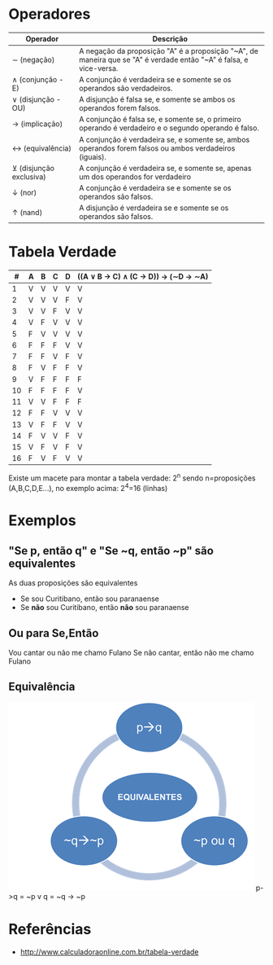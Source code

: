 
# Operadores
| Operador                | Descrição                                                                                                          |
| ----------------------- | ------------------------------------------------------------------------------------------------------------------ |
| ∼ (negação)             | A negação da proposição "A" é a proposição "~A", de maneira que se "A" é verdade então "~A" é falsa, e vice-versa. |
| ∧ (conjunção - E)       | A conjunção é verdadeira se e somente se os operandos são verdadeiros.                                             |
| ∨ (disjunção - OU)      | A disjunção é falsa se, e somente se ambos os operandos forem falsos.                                              |
| → (implicação)          | A conjunção é falsa se, e somente se, o primeiro operando é verdadeiro e o segundo operando é falso.               |
| ↔ (equivalência)        | A conjunção é verdadeira se, e somente se, ambos operandos forem falsos ou ambos verdadeiros (iguais).             |
| ⊻ (disjunção exclusiva) | A conjunção é verdadeira se, e somente se, apenas um dos operandos for verdadeiro                                  |
| ↓ (nor)                 | A conjunção é verdadeira se e somente se os operandos são falsos.                                                  |
| ↑ (nand)                | A disjunção é verdadeira se e somente se os operandos são falsos.                                                  |


# Tabela Verdade
| #  | A | B | C | D | ((A ∨ B → C) ∧ (C → D)) → (∼D → ∼A) |
| -- | - | - | - | - | ----------------------------------- |
| 1  | V | V | V | V | V                                   |
| 2  | V | V | V | F | V                                   |
| 3  | V | V | F | V | V                                   |
| 4  | V | F | V | V | V                                   |
| 5  | F | V | V | V | V                                   |
| 6  | F | F | F | V | V                                   |
| 7  | F | F | V | F | V                                   |
| 8  | F | V | F | F | V                                   |
| 9  | V | F | F | F | F                                   |
| 10 | F | F | F | F | V                                   |
| 11 | V | V | F | F | F                                   |
| 12 | F | F | V | V | V                                   |
| 13 | V | F | F | V | V                                   |
| 14 | F | V | V | F | V                                   |
| 15 | V | F | V | F | V                                   |
| 16 | F | V | F | V | V                                   |

Existe um macete para montar a tabela verdade: 2<sup>n</sup> sendo n=proposições (A,B,C,D,E...), no exemplo acima: 2<sup>4</sup>=16 (linhas)

# Exemplos

## "Se p, então q" e "Se ~q, então ~p" são equivalentes

As duas proposições são equivalentes
- Se sou Curitibano, então sou paranaense
- Se **não** sou Curitibano, então **não** sou paranaense


## Ou para Se,Então

Vou cantar ou não me chamo Fulano
Se não cantar, então não me chamo Fulano

## Equivalência
![](2018-08-27-14-22-33.png)
p->q = ~p v q = ~q -> ~p


# Referências
- http://www.calculadoraonline.com.br/tabela-verdade